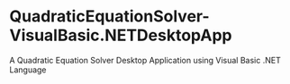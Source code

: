 # QuadraticEquationSolver-VisualBasic.NETDesktopApp
A Quadratic Equation Solver Desktop Application using Visual Basic .NET Language
